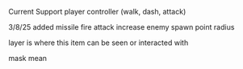 Current Support
player controller (walk, dash, attack)

3/8/25
added missile fire attack
increase enemy spawn point radius

layer is where this item can be seen or interacted with

mask mean 
